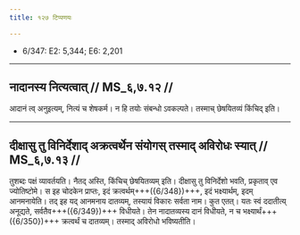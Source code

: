 ```yaml
---
title: १२७ टिप्पणयः

---
```

- 6/347: E2: 5,344; E6: 2,201

____________________________________________


## नादानस्य नित्यत्वात् // MS_६,७.१२ //

आदानं त्व् अनुइत्यम्, नित्यं च शेषकर्म। न हि तयोः संबन्धो ऽवकल्पते। तस्माच् छेषयितव्यं किंचिद् इति।


____________________________________________


## दीक्षासु तु विनिर्देशाद् अक्रत्वर्थेन संयोगस् तस्माद् अविरोधः स्यात् // MS_६,७.१३ //

तुशब्दः पक्षं व्यावर्तयति। नैतद् अस्ति, किंचिच् छेषयितव्यम् इति। दीक्षासु तु विनिर्देशो भवति, प्रकृताव् एव ज्योतिष्टोमे। स इह चोदकेन प्राप्तः, इदं क्रत्वर्थम्+++({6/348})+++, इदं भक्ष्यार्थम्, इदम् आनमनायेति। तद् इह यद् आनमनाय दातव्यम्, तस्यायं विकारः सर्वता नाम। कुत एतत्। यतः स्वं ददातीत्य् अनूद्यते, सर्वतैव+++({6/349})+++ विधीयते। तेन नादातव्यस्य दानं विधीयते, न च भक्ष्यार्थं+++({6/350})+++ क्रत्वर्थं च दातव्यम्। तस्माद् अविरोधो भविष्यतीति।
